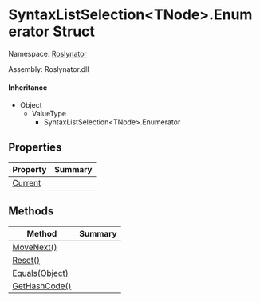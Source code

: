 # SyntaxListSelection\<TNode>\.Enumerator Struct

Namespace: [Roslynator](../../README.md)

Assembly: Roslynator\.dll

#### Inheritance

* Object
  * ValueType
    * SyntaxListSelection\<TNode>\.Enumerator

## Properties

| Property| Summary|
| --- | --- |
| [Current](Current/README.md) | |

## Methods

| Method| Summary|
| --- | --- |
| [MoveNext()](MoveNext/README.md) | |
| [Reset()](Reset/README.md) | |
| [Equals(Object)](Equals/README.md) | |
| [GetHashCode()](GetHashCode/README.md) | |

